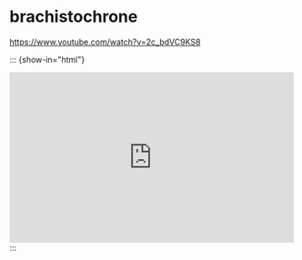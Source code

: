 # brachistochrone

https://www.youtube.com/watch?v=2c_bdVC9KS8

::: {show-in="html"}
<iframe width=500 height=300 frameborder="0" allowfullscreen src="https://www.youtube.com/embed/2c_bdVC9KS8"></iframe>
:::
